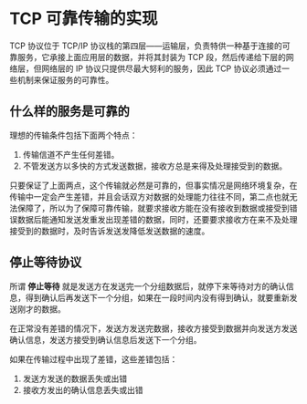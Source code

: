 # TCP 可靠传输的实现

TCP 协议位于 TCP/IP 协议栈的第四层——运输层，负责特供一种基于连接的可靠服务，它承接上面应用层的数据，并将其封装为 TCP 段，然后传递给下层的网络层，但网络层的 IP 协议只提供尽最大努利的服务，因此 TCP 协议必须通过一些机制来保证服务的可靠性。

<!-- more -->

## 什么样的服务是可靠的

理想的传输条件包括下面两个特点：

1. 传输信道不产生任何差错。
2. 不管发送方以多快的方式发送数据，接收方总是来得及处理接受到的数据。

只要保证了上面两点，这个传输就必然是可靠的，但事实情况是网络环境复杂，在传输中一定会产生差错，并且会话双方对数据的处理能力往往不同，第二点也就无法保障了，所以为了保障可靠传输，就要求接收方能在没有接收到数据或接受到错误数据后能通知发送发重发出现差错的数据，同时，还要要求接收方在来不及处理接受到的数据时，及时告诉发送发降低发送数据的速度。

## 停止等待协议

所谓 **停止等待** 就是发送方在发送完一个分组数据后，就停下来等待对方的确认信息，得到确认后再发送下一个分组，如果在一段时间内没有得到确认，就要重新发送刚才的数据。

在正常没有差错的情况下，发送方发送完数据，接收方接受到数据并向发送方发送确认信息，发送方接受到确认信息后发送下一个分组。

如果在传输过程中出现了差错，这些差错包括：

1. 发送方发送的数据丢失或出错
2. 接收方发出的确认信息丢失或出错



